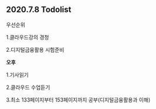 ## 2020.7.8 Todolist



우선순위

1.클라우드강의 경청

2.디지털금융활용 시험준비



**오후**

1.기사읽기

2.클라우드 수업듣기

3.최소 133페이지부터 153페이지까지 공부(디지털금융활용과 이해)